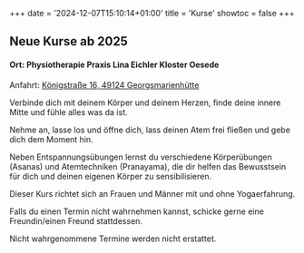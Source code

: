 +++
date = '2024-12-07T15:10:14+01:00'
title = 'Kurse'
showtoc = false
+++

## Neue Kurse ab 2025

#### Ort: Physiotherapie Praxis Lina Eichler Kloster Oesede

Anfahrt: <a href="https://maps.app.goo.gl/gcxnnvw6Kd1KFkv68">Königstraße 16, 49124 Georgsmarienhütte</a>

Verbinde dich mit deinem Körper und deinem Herzen, finde deine innere Mitte und fühle alles was da ist.

Nehme an, lasse los und öffne dich, lass deinen Atem frei fließen und gebe dich dem Moment hin.

Neben Entspannungsübungen lernst du verschiedene Körperübungen (Asanas) und Atemtechniken (Pranayama), die dir helfen das Bewusstsein für dich und deinen eigenen Körper zu sensibilisieren.

Dieser Kurs richtet sich an Frauen und Männer mit und ohne Yogaerfahrung.

Falls du einen Termin nicht wahrnehmen kannst, schicke gerne eine Freundin/einen Freund stattdessen.

Nicht wahrgenommene Termine werden nicht erstattet.
